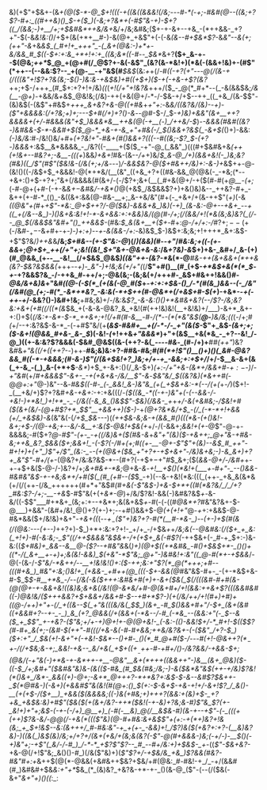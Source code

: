 &)(+$"+$&+-(&____+(@($-*-@_$+!(((-+((&($($&&&!(/&;---#-*(-+;-#&#(@--((&;+?$?-#+:_((#++&)()_$-+($_)(-&;+?&*+(-#$"&-+)_-_$+?((_/(&&;-)+__/+;+$&#&*_++*&/&*+_&/+/&;&#&;($+-+-&+--+&_-(*++&&-_+?+"-$(-&_&!&:()_/+$+(&(+*+__#-)-&(@+_+&$"+(-(-&_(&--#+$&*$?_-&_&"--&(+;(++"-&_+&_&$_(_#+!+_+++"_-(_&+(@&:-)+*+-&/&&_#_$((-$+:+:&_+*+!+:+_((&;&*((-#--_$&*_&+?__($+_&-+--$(@&;_++*_$_@_+(@+#(/_@$?+-&(-&$"_(&?(&-*&!+)(*&(-(&&+!&)+-(#$"(*++--(--&&:$?--_+(@-__-+"&$(#___$&$_(&:_+_+(/-#_((-+*$?($+"---@(/(&-+(/(*((&"+!$?+?&(&;-$()-)&:&*-+&$&)+#((+$+)($-+(-+&-+$?(*&?_++;+$-/+++_(#_$+:+?+!+/&)_((_(_+!(/+"+!&?&_+++/($_-_@(*_#+*--(_-&(&&$&;_/&(__-@+)-_+&&/&*+*&$_@&!&;(/&)-++(+&(@+/-*-/-$&-+/+$--++_((_+&_/(&-$$"-(&)&$(-(&$"+#&$+*+++_&+&?+&-@((+#&*+_+"+:-_&*&/(_(_&?&/_(&)--+)-($"+&&&&:(/+?&;+)+;---$+#(/+)+?()-_&*--_@_#-$-/_$-*+)&)+&&"(&+__++?&_&&&_+(+/-#&*&_&(&"+$_)&&&*&__++&(@(-+__(-)_/++&/-$_)-*-&&&(#&#((&?-)&*_#&&-$-*-&&#+$($_@-*_+&-+-&_+"+#&(-/_$()&&+?&$(_-&+$(_()+)-&&:_(-)&/&:_#-/&!()&/+#+*(_+?&!+"-#&+(#()&&+?(((--#((&;_-$?_$-(+?-)&&&*+:&$__&*&&&&_-_/&?((-____+($($_-+"-@_(_&&"_)(((#+$&#&+&_(++(+!&+-*-#&?+;-&__-((*(+_)&&_)+&+!_#&-(&--_/+_+)&/_$_&-@_/+)(&&+&!(-_)&;&?(#&)((_/$"(#$"($&!&-(/&(+;+/&_---)_/-&&$&?-@($+#&++/&)+:-&-)+_&$++-@-(&!()((-/&$+$_+&&&!-@(*+*&/(__(&"_((+&_+?+((#&-&&_@(@&(-_-*&;(*--+&+:()+$-$+?+;$"&+(/&&&&(#(&+/-(-/$?+;&+(__(_#+&(@+/-+($(#-#(+_@__-(+;_(-#-@+(+#-(-+-&_&+$-$&#&/-+&*()_@(+&$_/&$&&$?+)+&()&)&--_++&?-#+_-&++(+-#-*_(()_-&((&+:&&(@-#&-__+;_&-+&/&"(#+(-_+&+/+(&-++$"(*+*_)_(-&_((@&"+(_#+*+_$"-*&:_@+$_++?_/-@($&)-&&&+&_)&)(-+)_(&-&:-@+--+&+_--+((_+(/&--&_)-)()&+&:&!+!-*-&+&&:+:+&&)&/(@(#-/+;(/(&&/+!(*&(&;&)&?(_(/--_@_$(/&&_$&"&#+"()_++&&$-*(#&:_$_&(&+__+($+_-#+:_@-/+/+:-/_#$?+;--(+($-/&#-$_+-$-&_+_#+-+-_)-)+:+)--+_-_&(&*&*-/+:-_&)&$_$-)&$+:&;&;+!+++*_&+:&$-+$"$?&/_)++&_&__/&;_$+#&--(+-$"&:-@_)(/_)(&&)(#--+"_/_#&:&;+((-(+-&&_+;_@+$+_++(/+"+;&!((&!_$+"&+-@&+&-&:_/&_+?&)-&_$+)+&-_&#+/_&-(+)(#_@&&_(+--__-&!__(/+$&$_@&$_)((&"+*+-(*&?-*_&(*-@___#&-++(&+&&+(*++&(&?-$&?&$&&(_+++*--+)-_&"-)+!&;&(+/+"(*(/__$"+#()__(#_(+$-_+*&$+&(*(*_$-+_-+?&&$?&_-/-++&_#-++/+;-@&(&;-(&;&(+/+++#-_&$+#&++!&&()_#-@&/&+&)&_+"&#_((@-*(*-$(*_(+(&(-@_#($_+_-+:+:+$&-()_/-*(#(&_)&&--(-_/&"(/&#(@_(+;-#(*_-&*+*&?_-&:&(-*+$++(#-@&*+$(/+$&$+#-$(+_)-+&*-_-+(-++-+_/-&&?()-)&#+!&;__+#&;&)+/-/&:&_$?_-&-&:()()+*&#&+&?(--/$?-/&;&?&:+&+(+#($(/($(*(&_$&_+(-&-&-@&?_&_+&!(#(++!&)&!(__+&!&)+/___)-&+*_&+-+:()+$(_(/&:+-&*-$-*_++&+;+!(/+#(#-&__-#-/(*--(*(*&"&$(__@-__)&/&;((_(-/+;_#(_+/--+:&?&$-&-*_-(-+#$"&/(+__(_&$-#&#+__+(/-*-/-_+"(&($-_$"+_&$-_(&+;+;($-&+!(@&&_#+&-_&-_$_)(-&!-*(*+!++&_+"&&&*_)+"+(&$__+&(*&_-_+?--&!_/-@_)((+-&:&?$?&&&(-$&#_@&$((&-(++?-&(*_----#&*-_(#-/+)+__#_#(++"_)&?&#&_+"&$($(/+((++?-_-)++-__#&;&)&:+?-#_#_&-#&;_#(#(*+!$"()__()+)()(_&#-@&?&&_#((-*-+&&&;(#-&-)$"(/(&+$&!+?_)&;+/+-+_-&&;+:+$+/_/+/-$__&-&+(&(_+-&_-(_)_&-(+*+$___-&*_)+$_+-&+:()(/_&-$+)_(+:-/+"+&-(&*+/&&+#-$+:-$-)_/_-+"&#_(+/_#+&&&$"-&+-_-+(+&+&-/&/__$"-&_-_$&"&/_$((&?&)(*&++#(-_@_@+:+"_@-)&"--&_-#&$((-#-_(-_&&!_&-)&"&_(+(_+$&+&:-*(--/(+(_+_-/_)($+!-_(__+&/+)$?+?&#_+&-+&+:_-+:+&(((/-*($((&_-*((-+-)&"+(-(--&&-/-+&!-)+*&!_)+!+*_-_-(/&((-&_&_()&$$"-$&)(/&&-_+*+*+/-&(+&#&;-/_$&!+#($(&+(&/-(_@+#$?+*_$$"__+&&++)($-)-*+_(@+?&*&/+$_-(/_(-*-*+!+&&(+/_+&$&)-&_(&"&(-(_/+$_$&---_)(*(++$&-&;&-+(&&_#()(((*&-(+()&!-&+;+$-/(@-+&;+-_-&/-&__+:&(_$-@&!+$&(+*+/-/(-&&+;_&&!+(+-_@$"-@-+-&&&&;-#($+?_@-#$"-(+-_-+((/&)&+($(#&-&_+*&"+"(_&)($-+&++;_@+"&-+#&-&;++&_&?_$_&_&($+;&&+!_-(-$?(_-/_#+(+;_#((+-__-@+-$"$"+(&)--&$_#_++"-#+!+)+(+"_)$"+/$"_(&:-_--(+(@&+($&_+"+?+-+$+&+"-/&)&+&;-)-&_&+)+?+_&"$"-#+/(*_+_-(@&?+/&:&?&$-*--(#+?(-+$+$-+$"_#_$_&+;($(_&&-@+/-/&#+_+-+-+$+&($-@-/-)&?+/+;_&+#&+-*&;_@+&-_&_-_+!__+$()(*&!+(___+-#+"-_--()&&-#&#&"&$-*+-+*&;&*+/+#($(_(#_(+#--($_$_-+)(--&-+&!(*&:(((_(++-_+&_&(&*&(+/(/(++-(/&_++++++(#+*+"&$_#(#+&(-$"&$-)+&-$+*+((#(*&?&/_/_/+?_#&:$?-/+;-__-+&_$-#$"&(+(+_&*-@_)+/&/$?&!-&&(-)&#&?&$_+-_&-&/((-$$"___#+*&+_(&;+:+--+&*+;&(&+&$_+-#_(-(-((#_@&*+?_#&"&?&+-$-@___)+&&"-(&#+/&!_@()+?(+-)+;--+#()&&+$-@_(+(+!+"_@-_+_+:+&&$-@-#&*&&($+/&!&)+&+"-_+&+((_(--_+$_-($$"+)&?+?-#(*(__#-*&-_)--(+-)+$(#(&(/(@&:---(+--)_++?+)-$_)+*+:&:+?+!-_+/+_-/+$&_+_+*_/&;&(_--@&#&:(/($+_+_&:(_+!+)-#(-&:&;-_$"_((/+_+$&&&"&$&+-/+(+$+_&(-#$?(*-++$&+(-_#-+_$+:-)&-&:((_$+#&)+_&&--&__@-($?--+#&"&_&(_)+)(@+$((+*&#&_-#()+$&$+*-_()()+((*-/(_&+__+-+)+;&(&!-&&)_$(+&"-*$"&;_@+"-)&#&!+:&"((_@-#(*+-+$&&_/-@(-(&-/_-$"&/-*&++/--__+!&!&!()+:($-++;&:+"$?(*_@(*+++;+#--(((#+&_)_#&"+:&;()&!+_(+&&-_+#++(@_(((-$+-&&(@_#&"&$-#+-_-(+-*&$+&-#-$_$_$-#__+*&_-/--(/&(-&($+++:&#___&+#_(+)+-&+($&(_$(/__(_((&#-#+#(&-$(@(@+$-+-&&+&!((&)&;&+_&(/&!(@_-&*&/+#-@(_&_+#+/+!(&&:_++&+$$?($(*(&&#&#((-)_@&!&/($+++&&?+$+&&_+/&*&_+#-$--+#+*$?-)(+(/&/++_/+!(#__+)+#_)+((@-/_++)+"__+-(/_+__((&--$(_+"&(((&/&(_$_$_)(&+_-#_$()&&+#+"_/-$+_(&+(&#((+&&#+?--+-_-_)_&_(+?_@&&(/+(&&+(-*&--/-#_(-*&_--(&&:+"(-_$_--&($_+_$$"_+-+&?-($"&;+/+-+)_@+!_+-@(@+_&!-_(-&:-(()-&__&!_$+/-*_#+!-$(*($$?(#-#+_&(+;-(&#-$(++"-#(((/+*&-&(_-_#-#+&&;++&/&?&_+_-(-(_$&"_/+?-$_)($+:+"_/_$&(+!-__&+"_+(-+*&!-$&*--()+#-_()(*_#_@+#($-/---#(*+!-@&++?(*_$_-+$-/(/+$&;&-+;_&&!-+&--_&/+&(_+$_+($(+__-$++-#_-+#+/()-/&?&&_/_-_+&&-$+;(@&/(-+"&(-)+*&-+-&*++-+__-@&"__&+(*+++((&&++"-)&__(&+_@&)($-(_(-__$_/+;&#+"($&#&"&)&-(&_(($-#&_(#_$&(_#&;_/&;-)-&($&*&"&$(+_+_-+/_&_)$?&!(*()&+_/&*-_&&((+)-@+;-&+*_@+++?-*+*&?+:&$-$-&--&#$?_$&++-_$(*_@_#&__-_)(-&_+)(+&_&#$"&(&!(#(@+:()_$(_+:-$-&+$-+&-__+!+/-&+!$?_/_&()-__(+(+$-/($+__)_+&&($(&_&&*&;((-)&(+#&;+)+++?(*&*&:+*_(&)+$-_+?+&_+&$&:&)+#$"($&(_$(+(&+/&?-++*($&!(_-*+-&)+?&;&-_#_)$"&_$?(_+_-_&!+)+"+;&$-(-+-(-/+)_@__+)_(-#(-__&)_@(/__&$&*-#_)(&-+--+_$"-(-_(((+(++)$?&-&/-@_@(/-_+&(*((_($"&)(@-#+#&:&+&$$"+(+:-+(*+)&?+!&(&;_+_$+!&$--&:(&+++/_#-#&:&"-+_+(+-_-&&)+!_/$?_)&(_$(+&?+:+?-(__&)&?&)-)((&(_)&$_(&)_/&;+/+?+/(&+(+_&/+(&;&(&?(-$"-@(#+&&&-)&;(-+/-)-__$()(-+)&"+;-+$"(_&/-/-#_)_/-*-*_+$?$"$?--_#__-*-#+/&:_+_)+$&$-_+*-((*$"-$&+&?-*+&-@(/+!$"&;_&()()-#_)(/&($"&)+)(*$"$?+/-_+$&/&_+&_)$?&&(#&?-#&"_#+:+*&++$(@(*-@&&(+&#&++$&?+$&/+#(@&:_#-#&!-+_/_-+/(&&#(#_)&#&#+$&_&:+"+*_$&_(*_(&)&?_+&?&-+*-+-_()(&-@_($"-(--(/($&(-&+"_&+"+)()((_:_:
